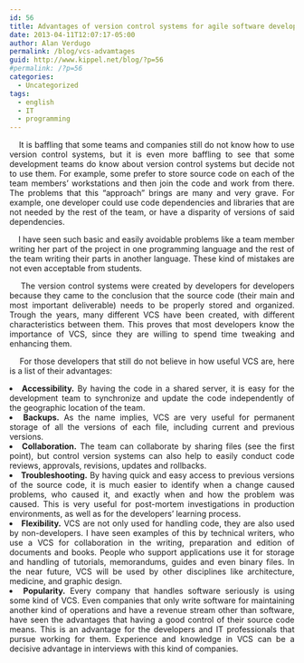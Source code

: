 ```yaml
---
id: 56
title: Advantages of version control systems for agile software development.
date: 2013-04-11T12:07:17-05:00
author: Alan Verdugo
permalink: /blog/vcs-advamtages
guid: http://www.kippel.net/blog/?p=56
#permalink: /?p=56
categories:
  - Uncategorized
tags:
  - english
  - IT
  - programming
---
```

<p style="text-align: justify;">
      It is baffling that some teams and companies still do not know how to use version control systems, but it is even more baffling to see that some development teams do know about version control systems but decide not to use them. For example, some prefer to store source code on each of the team members&#8217; workstations and then join the code and work from there. The problems that this &#8220;approach&#8221; brings are many and very grave. For example, one developer could use code dependencies and libraries that are not needed by the rest of the team, or have a disparity of versions of said dependencies.
</p>

<p style="text-align: justify;">
      I have seen such basic and easily avoidable problems like a team member writing her part of the project in one programming language and the rest of the team writing their parts in another language. These kind of mistakes are not even acceptable from students.
</p>

<p style="text-align: justify;">
      The version control systems were created by developers for developers because they came to the conclusion that the source code (their main and most important deliverable) needs to be properly stored and organized. Trough the years, many different VCS have been created, with different characteristics between them. This proves that most developers know the importance of VCS, since they are willing to spend time tweaking and enhancing them.
</p>

<p style="text-align: justify;">
      For those developers that still do not believe in how useful VCS are, here is a list of their advantages:
</p>

<li style="text-align: justify;">
  <strong>Accessibility.</strong> By having the code in a shared server, it is easy for the development team to synchronize and update the code independently of the geographic location of the team.
</li>
<li style="text-align: justify;">
  <strong>Backups.</strong> As the name implies, VCS are very useful for permanent storage of all the versions of each file, including current and previous versions.
</li>
<li style="text-align: justify;">
  <strong>Collaboration.</strong> The team can collaborate by sharing files (see the first point), but control version systems can also help to easily conduct code reviews, approvals, revisions, updates and rollbacks.
</li>
<li style="text-align: justify;">
  <strong>Troubleshooting.</strong> By having quick and easy access to previous versions of the source code, it is much easier to identify when a change caused problems, who caused it, and exactly when and how the problem was caused. This is very useful for post-mortem investigations in production environments, as well as for the developers&#8217; learning process.
</li>
<li style="text-align: justify;">
  <strong>Flexibility.</strong> VCS are not only used for handling code, they are also used by non-developers. I have seen examples of this by technical writers, who use a VCS for collaboration in the writing, preparation and edition of documents and books. People who support applications use it for storage and handling of tutorials, memorandums, guides and even binary files. In the near future, VCS will be used by other disciplines like architecture, medicine, and graphic design.
</li>
<li style="text-align: justify;">
  <strong>Popularity.</strong> Every company that handles software seriously is using some kind of VCS. Even companies that only write software for maintaining another kind of operations and have a revenue stream other than software, have seen the advantages that having a good control of their source code means. This is an advantage for the developers and IT professionals that pursue working for them. Experience and knowledge in VCS can be a decisive advantage in interviews with this kind of companies.
</li>